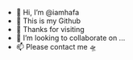 - 👋 Hi, I’m @iamhafa
- 👀 This is my Github
- 🌱 Thanks for visiting
- 💞️ I’m looking to collaborate on ...
- 📫 Please contact me 🛸
